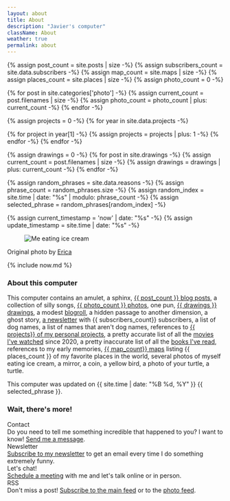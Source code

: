 ```yaml
---
layout: about
title: About
description: "Javier's computer"
className: About
weather: true
permalink: about
---
```


{% assign post_count = site.posts | size -%}
{% assign subscribers_count = site.data.subscribers -%}
{% assign map_count = site.maps | size -%}
{% assign places_count = site.places | size -%}
{% assign photo_count = 0 -%}

{% for post in site.categories['photo'] -%}
{% assign current_count = post.filenames | size -%}
{% assign photo_count = photo_count | plus: current_count -%}
{% endfor -%}

{% assign projects = 0 -%}
{% for year in site.data.projects -%}

{% for project in year[1] -%}
{% assign projects = projects | plus: 1 -%}
{% endfor -%}
{% endfor -%}

{% assign drawings = 0 -%}
{% for post in site.drawings -%}
{% assign current_count = post.filenames | size -%}
{% assign drawings = drawings | plus: current_count -%}
{% endfor -%}

{% assign random_phrases = site.data.reasons -%}
{% assign phrase_count = random_phrases.size -%}
{% assign random_index = site.time | date: "%s" | modulo: phrase_count -%}
{% assign selected_phrase = random_phrases[random_index] -%}

{% assign current_timestamp = 'now' | date: "%s" -%}
{% assign update_timestamp = site.time | date: "%s" -%}

<div class="Photo">
    <div class="Photo__content with-source">
        <figure class="figure">
            <picture>
                <img class="lazy" style="--aspect-ratio: 135∶91" data-src="/assets/me.jpg" alt="Me eating ice cream" />
            </picture>
        </figure>
        <div class="figure__source">Original photo by <a href="http://ericafustero.com">Erica</a></div>
    </div>
</div>

{% include now.md %}

### About this computer

This computer contains an amulet, a sphinx, [{{ post_count }} blog
posts](/posts), a collection of silly songs, [{{ photo_count }}
photos](/photos), one pun, [{{ drawings }} drawings](/drawings), a modest
[blogroll](/blogroll), a hidden passage to another dimension, a ghost story, [a
newsletter](/newsletter) with {{ subscribers_count}} subscribers, a list of dog
names, a list of names that aren't dog names, references to [{{ projects}} of
my personal projects](/projects), a pretty accurate list of all the [movies
I've watched](/movies) since 2020, a pretty inaccurate list of all the [books
I've read](/books), references to my early memories, [{{ map_count}}
maps](/maps) listing {{ places_count }} of my favorite places in the world, several photos
of myself eating ice cream, a mirror, a coin, a yellow bird, a photo of your
turtle, a turtle.

<p data-update-timestamp="{{ site.time | date: '%s' }}">This computer was updated <span id="time-phrase">on {{ site.time | date: "%B %d, %Y" }}</span> {{ selected_phrase }}.</p>

### Wait, there's more!

<div class="About__cards">
    <div class="About__card">
        <div class="About__cardTitle">Contact</div>
        <div class="About__cardDescription">Do you need to tell me something incredible that happened to you? I want to know! <a href="/contact">Send me a message</a>.</div>
    </div>
    <div class="About__card">
        <div class="About__cardTitle">Newsletter</div>
        <div class="About__cardDescription"><a href="/newsletter">Subscribe to my newsletter</a> to get an email every time I do something extremely funny.</div>
    </div>
    <div class="About__card">
        <div class="About__cardTitle">Let's chat!</div>
        <div class="About__cardDescription"><a href="/office-hours">Schedule a meeting</a> with me and let's talk online or in person.</div>
    </div>
    <div class="About__card">
        <div class="About__cardTitle">RSS</div>
        <div class="About__cardDescription">Don't miss a post! <a href="/feed.xml">Subscribe to the main feed</a> or to the <a href="/photos.xml">photo feed</a>.
        </div>
    </div>
</div>
